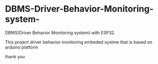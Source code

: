 # DBMS-Driver-Behavior-Monitoring-system-
DBMS(Driver Behavior Monitoring system) with ESP32

This project driver behavior monitoring embeded systme that is based on arduino platform 

thank you
